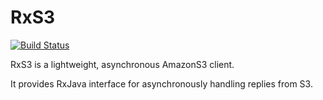 RxS3
========
[![Build Status](https://circleci.com/gh/tkowalcz/RxS3.svg?style=shield)](https://circleci.com/gh/tkowalcz/RxS3.svg?style=shield)

RxS3 is a lightweight, asynchronous AmazonS3 client.

It provides RxJava interface for asynchronously handling replies from S3. 
